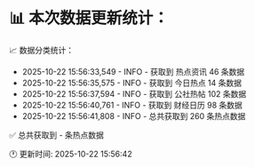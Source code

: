 📊 本次数据更新统计：
==========================

📈 数据分类统计：
- 2025-10-22 15:56:33,549 - INFO - 获取到 热点资讯 46 条数据
- 2025-10-22 15:56:35,575 - INFO - 获取到 今日热点 14 条数据
- 2025-10-22 15:56:37,594 - INFO - 获取到 公社热帖 102 条数据
- 2025-10-22 15:56:40,761 - INFO - 获取到 财经日历 98 条数据
- 2025-10-22 15:56:41,808 - INFO - 总共获取到 260 条热点数据

✅ 总共获取到 - 条热点数据

🕐 更新时间: 2025-10-22 15:56:42

